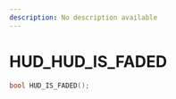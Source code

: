 ```yaml
---
description: No description available 
---
```


# HUD\_HUD_IS_FADED

```cpp
bool HUD_IS_FADED();
```